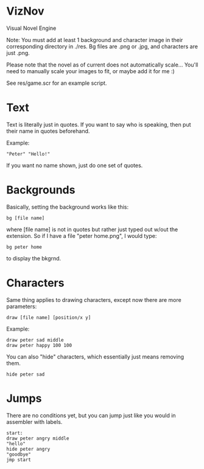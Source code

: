 # VizNov
Visual Novel Engine

Note: You must add at least 1 background and character image in their 
corresponding directory in  ./res.
Bg files are .png or .jpg, and characters are just .png.

Please note that the novel as of current does not automatically scale...
You'll need to manually scale your images to fit, or maybe add it for me 
:)

See res/game.scr for an example script.

# Text
Text is literally just in quotes.  If you want to say who is speaking, then put their name in quotes beforehand.

Example:

`"Peter" "Hello!"`

If you want no name shown, just do one set of quotes.


# Backgrounds
Basically, setting the background works like this:

`bg [file name]`

where [file name] is not in quotes but rather just typed out w/out the 
extension.  So if I have a file "peter home.png", I would type:

`bg peter home`

to display the bkgrnd.

# Characters
Same thing applies to drawing characters, except 
now there are more parameters:

`draw [file name] [position/x y]`

Example:

```
draw peter sad middle
draw peter happy 100 100
```

You can also "hide" characters, which essentially just means removing 
them.

`hide peter sad`

# Jumps
There are no conditions yet, but you can jump just like you would in 
assembler with labels.

```
start:
draw peter angry middle
"hello"
hide peter angry
"goodbye"
jmp start
```
